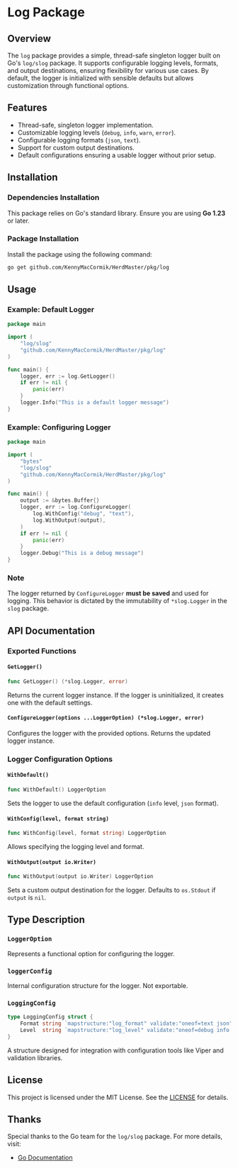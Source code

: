 
# Log Package

## Overview

The `log` package provides a simple, thread-safe singleton logger built on Go's `log/slog` package. It supports configurable logging levels, formats, and output destinations, ensuring flexibility for various use cases. By default, the logger is initialized with sensible defaults but allows customization through functional options.

## Features

- Thread-safe, singleton logger implementation.
- Customizable logging levels (`debug`, `info`, `warn`, `error`).
- Configurable logging formats (`json`, `text`).
- Support for custom output destinations.
- Default configurations ensuring a usable logger without prior setup.

## Installation

### Dependencies Installation

This package relies on Go's standard library. Ensure you are using **Go 1.23** or later.

### Package Installation

Install the package using the following command:

```sh
go get github.com/KennyMacCormik/HerdMaster/pkg/log
```

## Usage

### Example: Default Logger

```go
package main

import (
	"log/slog"
	"github.com/KennyMacCormik/HerdMaster/pkg/log"
)

func main() {
	logger, err := log.GetLogger()
	if err != nil {
		panic(err)
	}
	logger.Info("This is a default logger message")
}
```

### Example: Configuring Logger

```go
package main

import (
	"bytes"
	"log/slog"
	"github.com/KennyMacCormik/HerdMaster/pkg/log"
)

func main() {
	output := &bytes.Buffer{}
	logger, err := log.ConfigureLogger(
		log.WithConfig("debug", "text"),
		log.WithOutput(output),
	)
	if err != nil {
		panic(err)
	}
	logger.Debug("This is a debug message")
}
```

### Note

The logger returned by `ConfigureLogger` **must be saved** and used for logging. This behavior is dictated by the immutability of `*slog.Logger` in the `slog` package.

## API Documentation

### Exported Functions

#### `GetLogger()`

```go
func GetLogger() (*slog.Logger, error)
```

Returns the current logger instance. If the logger is uninitialized, it creates one with the default settings.

#### `ConfigureLogger(options ...LoggerOption) (*slog.Logger, error)`

Configures the logger with the provided options. Returns the updated logger instance.

### Logger Configuration Options

#### `WithDefault()`

```go
func WithDefault() LoggerOption
```

Sets the logger to use the default configuration (`info` level, `json` format).

#### `WithConfig(level, format string)`

```go
func WithConfig(level, format string) LoggerOption
```

Allows specifying the logging level and format.

#### `WithOutput(output io.Writer)`

```go
func WithOutput(output io.Writer) LoggerOption
```

Sets a custom output destination for the logger. Defaults to `os.Stdout` if `output` is `nil`.

## Type Description

### `LoggerOption`

Represents a functional option for configuring the logger.

### `loggerConfig`

Internal configuration structure for the logger. Not exportable.

### `LoggingConfig`

```go
type LoggingConfig struct {
	Format string `mapstructure:"log_format" validate:"oneof=text json"`
	Level  string `mapstructure:"log_level" validate:"oneof=debug info warn error"`
}
```

A structure designed for integration with configuration tools like Viper and validation libraries.

## License

This project is licensed under the MIT License. See the [LICENSE](https://opensource.org/licenses/MIT) for details.

## Thanks

Special thanks to the Go team for the `log/slog` package. For more details, visit:
- [Go Documentation](https://pkg.go.dev/log/slog)
